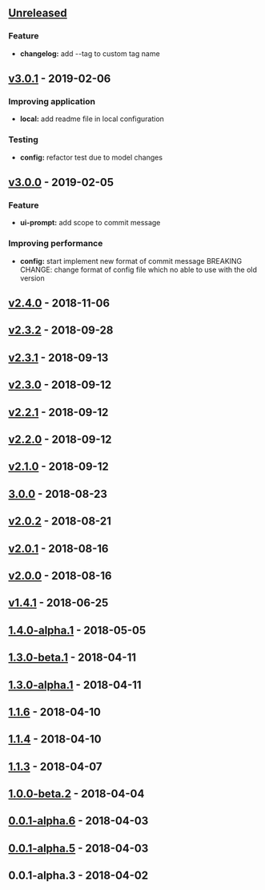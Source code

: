 <a name="unreleased"></a>

## [Unreleased]

### Feature

- **changelog:** add --tag to custom tag name

<a name="v3.0.1"></a>

## [v3.0.1] - 2019-02-06

### Improving application

- **local:** add readme file in local configuration

### Testing

- **config:** refactor test due to model changes

<a name="v3.0.0"></a>

## [v3.0.0] - 2019-02-05

### Feature

- **ui-prompt:** add scope to commit message

### Improving performance

- **config:** start implement new format of commit message BREAKING CHANGE: change format of config file which no able to use with the old version

<a name="v2.4.0"></a>

## [v2.4.0] - 2018-11-06

<a name="v2.3.2"></a>

## [v2.3.2] - 2018-09-28

<a name="v2.3.1"></a>

## [v2.3.1] - 2018-09-13

<a name="v2.3.0"></a>

## [v2.3.0] - 2018-09-12

<a name="v2.2.1"></a>

## [v2.2.1] - 2018-09-12

<a name="v2.2.0"></a>

## [v2.2.0] - 2018-09-12

<a name="v2.1.0"></a>

## [v2.1.0] - 2018-09-12

<a name="3.0.0"></a>

## [3.0.0] - 2018-08-23

<a name="v2.0.2"></a>

## [v2.0.2] - 2018-08-21

<a name="v2.0.1"></a>

## [v2.0.1] - 2018-08-16

<a name="v2.0.0"></a>

## [v2.0.0] - 2018-08-16

<a name="v1.4.1"></a>

## [v1.4.1] - 2018-06-25

<a name="1.4.0-alpha.1"></a>

## [1.4.0-alpha.1] - 2018-05-05

<a name="1.3.0-beta.1"></a>

## [1.3.0-beta.1] - 2018-04-11

<a name="1.3.0-alpha.1"></a>

## [1.3.0-alpha.1] - 2018-04-11

<a name="1.1.6"></a>

## [1.1.6] - 2018-04-10

<a name="1.1.4"></a>

## [1.1.4] - 2018-04-10

<a name="1.1.3"></a>

## [1.1.3] - 2018-04-07

<a name="1.0.0-beta.2"></a>

## [1.0.0-beta.2] - 2018-04-04

<a name="0.0.1-alpha.6"></a>

## [0.0.1-alpha.6] - 2018-04-03

<a name="0.0.1-alpha.5"></a>

## [0.0.1-alpha.5] - 2018-04-03

<a name="0.0.1-alpha.3"></a>

## 0.0.1-alpha.3 - 2018-04-02

[unreleased]: https://github.com/kamontat/gitgo/compare/v3.0.1...HEAD
[v3.0.1]: https://github.com/kamontat/gitgo/compare/v3.0.0...v3.0.1
[v3.0.0]: https://github.com/kamontat/gitgo/compare/v2.4.0...v3.0.0
[v2.4.0]: https://github.com/kamontat/gitgo/compare/v2.3.2...v2.4.0
[v2.3.2]: https://github.com/kamontat/gitgo/compare/v2.3.1...v2.3.2
[v2.3.1]: https://github.com/kamontat/gitgo/compare/v2.3.0...v2.3.1
[v2.3.0]: https://github.com/kamontat/gitgo/compare/v2.2.1...v2.3.0
[v2.2.1]: https://github.com/kamontat/gitgo/compare/v2.2.0...v2.2.1
[v2.2.0]: https://github.com/kamontat/gitgo/compare/v2.1.0...v2.2.0
[v2.1.0]: https://github.com/kamontat/gitgo/compare/3.0.0...v2.1.0
[3.0.0]: https://github.com/kamontat/gitgo/compare/v2.0.2...3.0.0
[v2.0.2]: https://github.com/kamontat/gitgo/compare/v2.0.1...v2.0.2
[v2.0.1]: https://github.com/kamontat/gitgo/compare/v2.0.0...v2.0.1
[v2.0.0]: https://github.com/kamontat/gitgo/compare/v1.4.1...v2.0.0
[v1.4.1]: https://github.com/kamontat/gitgo/compare/1.4.0-alpha.1...v1.4.1
[1.4.0-alpha.1]: https://github.com/kamontat/gitgo/compare/1.3.0-beta.1...1.4.0-alpha.1
[1.3.0-beta.1]: https://github.com/kamontat/gitgo/compare/1.3.0-alpha.1...1.3.0-beta.1
[1.3.0-alpha.1]: https://github.com/kamontat/gitgo/compare/1.1.6...1.3.0-alpha.1
[1.1.6]: https://github.com/kamontat/gitgo/compare/1.1.4...1.1.6
[1.1.4]: https://github.com/kamontat/gitgo/compare/1.1.3...1.1.4
[1.1.3]: https://github.com/kamontat/gitgo/compare/1.0.0-beta.2...1.1.3
[1.0.0-beta.2]: https://github.com/kamontat/gitgo/compare/0.0.1-alpha.6...1.0.0-beta.2
[0.0.1-alpha.6]: https://github.com/kamontat/gitgo/compare/0.0.1-alpha.5...0.0.1-alpha.6
[0.0.1-alpha.5]: https://github.com/kamontat/gitgo/compare/0.0.1-alpha.3...0.0.1-alpha.5

